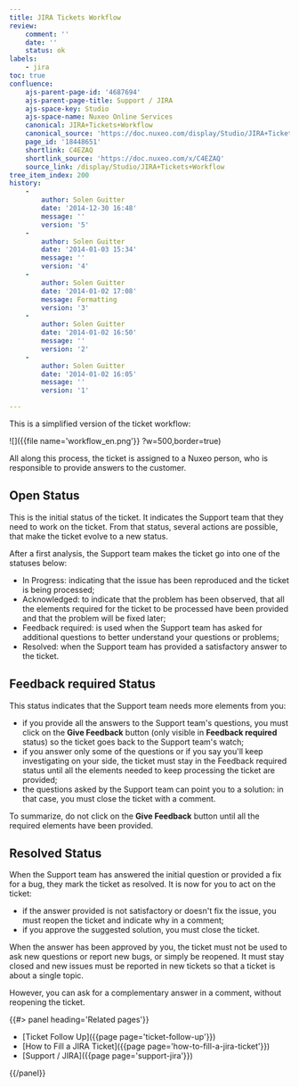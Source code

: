 ```yaml
---
title: JIRA Tickets Workflow
review:
    comment: ''
    date: ''
    status: ok
labels:
    - jira
toc: true
confluence:
    ajs-parent-page-id: '4687694'
    ajs-parent-page-title: Support / JIRA
    ajs-space-key: Studio
    ajs-space-name: Nuxeo Online Services
    canonical: JIRA+Tickets+Workflow
    canonical_source: 'https://doc.nuxeo.com/display/Studio/JIRA+Tickets+Workflow'
    page_id: '18448651'
    shortlink: C4EZAQ
    shortlink_source: 'https://doc.nuxeo.com/x/C4EZAQ'
    source_link: /display/Studio/JIRA+Tickets+Workflow
tree_item_index: 200
history:
    -
        author: Solen Guitter
        date: '2014-12-30 16:48'
        message: ''
        version: '5'
    -
        author: Solen Guitter
        date: '2014-01-03 15:34'
        message: ''
        version: '4'
    -
        author: Solen Guitter
        date: '2014-01-02 17:08'
        message: Formatting
        version: '3'
    -
        author: Solen Guitter
        date: '2014-01-02 16:50'
        message: ''
        version: '2'
    -
        author: Solen Guitter
        date: '2014-01-02 16:05'
        message: ''
        version: '1'

---
```

This is a simplified version of the ticket workflow:

![]({{file name='workflow_en.png'}} ?w=500,border=true)

All along this process, the ticket is assigned to a Nuxeo person, who is responsible to provide answers to the customer.

## Open Status

This is the initial status of the ticket. It indicates the Support team that they need to work on the ticket. From that status, several actions are possible, that make the ticket evolve to a new status.

After a first analysis, the Support team makes the ticket go into one of the statuses below:

*   In Progress: indicating that the issue has been reproduced and the ticket is being processed;
*   Acknowledged: to indicate that the problem has been observed, that all the elements required for the ticket to be processed have been provided and that the problem will be fixed later;
*   Feedback required: is used when the Support team has asked for additional questions to better understand your questions or problems;
*   Resolved: when the Support team has provided a satisfactory answer to the ticket.

## Feedback required Status

This status indicates that the Support team needs more elements from you:

*   if you provide all the answers to the Support team's questions, you must click on the **Give Feedback** button (only visible in **Feedback required** status) so the ticket goes back to the Support team's watch;
*   if you answer only some of the questions or if you say you'll keep investigating on your side, the ticket must stay in the Feedback required status until all the elements needed to keep processing the ticket are provided;
*   the questions asked by the Support team can point you to a solution: in that case, you must close the ticket with a comment.

To summarize, do not click on the **Give Feedback**&nbsp;button until all the required elements have been provided.

## Resolved Status

When the Support team has answered the initial question or provided a fix for a bug, they mark the ticket as resolved. It is now for you to act on the ticket:

*   if the answer provided is not satisfactory or doesn't fix the issue, you must reopen the ticket and indicate why in a comment;
*   if you approve the suggested solution, you must close the ticket.

When the answer has been approved by you, the ticket must not be used to ask new questions or report new bugs, or simply be reopened. It must stay closed and new issues must be reported in new tickets so that a ticket is about a single topic.

However, you can ask for a complementary answer in a comment, without reopening the ticket.

<div class="row" data-equalizer data-equalize-on="medium"><div class="column medium-6">{{#> panel heading='Related pages'}}

- [Ticket Follow Up]({{page page='ticket-follow-up'}})
- [How to Fill a JIRA Ticket]({{page page='how-to-fill-a-jira-ticket'}})
- [Support / JIRA]({{page page='support-jira'}})

{{/panel}}</div><div class="column medium-6">

&nbsp;

</div></div>
